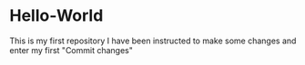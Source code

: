 # Hello-World
This is my first repository
I have been instructed to make some changes and enter my first "Commit changes"
